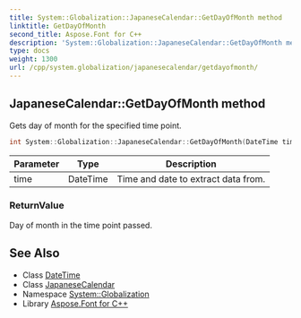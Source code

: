```yaml
---
title: System::Globalization::JapaneseCalendar::GetDayOfMonth method
linktitle: GetDayOfMonth
second_title: Aspose.Font for C++
description: 'System::Globalization::JapaneseCalendar::GetDayOfMonth method. Gets day of month for the specified time point in C++.'
type: docs
weight: 1300
url: /cpp/system.globalization/japanesecalendar/getdayofmonth/
---
```

## JapaneseCalendar::GetDayOfMonth method


Gets day of month for the specified time point.

```cpp
int System::Globalization::JapaneseCalendar::GetDayOfMonth(DateTime time) const override
```


| Parameter | Type | Description |
| --- | --- | --- |
| time | DateTime | Time and date to extract data from. |

### ReturnValue

Day of month in the time point passed.

## See Also

* Class [DateTime](../../../system/datetime/)
* Class [JapaneseCalendar](../)
* Namespace [System::Globalization](../../)
* Library [Aspose.Font for C++](../../../)

